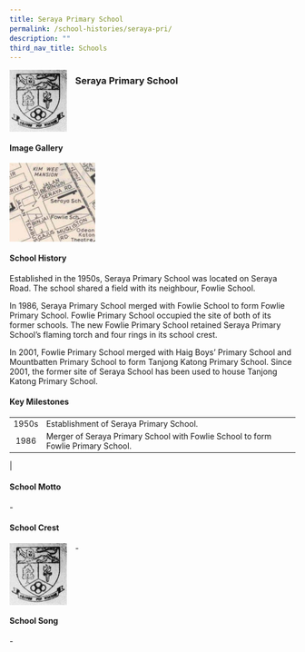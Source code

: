 ```yaml
---
title: Seraya Primary School
permalink: /school-histories/seraya-pri/
description: ""
third_nav_title: Schools
---
```

<img src="/images/serayapri1.png" style="width:20%;margin-right:15px;" align = "left">

### **Seraya Primary School**

<br clear="left">

#### **Image Gallery**

<p><a href="https://d1yxymztqoj7qn.amplifyapp.com/images/serayapri2.jpg">  
<img src="/images/serayapri2.jpg" style="width:30%;margin-right:15px;" align = "left">
</a></p>

<br clear="left">

#### **School History**
Established in the 1950s, Seraya Primary School was located on Seraya Road. The school shared a field with its neighbour, Fowlie School.  
  
In 1986, Seraya Primary School merged with Fowlie School to form Fowlie Primary School. Fowlie Primary School occupied the site of both of its former schools. The new Fowlie Primary School retained Seraya Primary School’s flaming torch and four rings in its school crest.  
  
In 2001, Fowlie Primary School merged with Haig Boys’ Primary School and Mountbatten Primary School to form Tanjong Katong Primary School. Since 2001, the former site of Seraya School has been used to house Tanjong Katong Primary School.

#### **Key Milestones**

|  |  |
|:---:|---|
| 1950s | Establishment of Seraya Primary School. |
| 1986 | Merger of Seraya Primary School with Fowlie School to form Fowlie Primary School. |
|

#### **School Motto**
\-

#### **School Crest**
<img src="/images/serayapri1.png" style="width:20%;margin-right:15px;" align = "left">

\-

<br clear="left">

#### **School Song**
\-